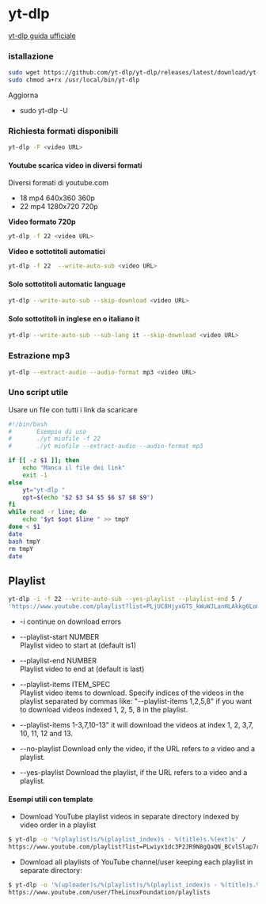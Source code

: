 # yt-dlp

[yt-dlp guida ufficiale](https://github.com/ytdl-org/yt-dlp/blob/master/README.md)

### istallazione

```BASH
sudo wget https://github.com/yt-dlp/yt-dlp/releases/latest/download/yt-dlp -O /usr/local/bin/yt-dlp
sudo chmod a+rx /usr/local/bin/yt-dlp 
```
Aggiorna
+ sudo yt-dlp -U

### Richiesta formati disponibili
```BASH
yt-dlp -F <video URL>
```
#### Youtube scarica video in diversi formati
Diversi formati di youtube.com

+ 18  mp4 640x360    360p
+ 22  mp4 1280x720   720p 

__Video formato 720p__
```BASH
yt-dlp -f 22 <video URL>
```
__Video e sottotitoli automatici__
```BASH
yt-dlp -f 22  --write-auto-sub <video URL>
```
#### Solo sottotitoli automatic language
```BASH
yt-dlp --write-auto-sub --skip-download <video URL>
```
#### Solo sottotitoli in inglese en o italiano it
```BASH
yt-dlp --write-auto-sub --sub-lang it --skip-download <video URL>
```
### Estrazione mp3
```BASH
yt-dlp --extract-audio --audio-format mp3 <video URL>
```
### Uno script utile
Usare un file con tutti i link da scaricare
```BASH
#!/bin/bash
#       Esempio di uso 
#       ./yt miofile -f 22
#       ./yt miofile --extract-audio --audio-format mp3

if [[ -z $1 ]]; then 
    echo "Manca il file dei link"
    exit -1
else 
    yt="yt-dlp "
    opt=$(echo "$2 $3 $4 $5 $6 $7 $8 $9")
fi
while read -r line; do
    echo "$yt $opt $line " >> tmpY
done < $1
date
bash tmpY
rm tmpY
date
```

## Playlist

```BASH
yt-dlp -i -f 22 --write-auto-sub --yes-playlist --playlist-end 5 /
'https://www.youtube.com/playlist?list=PLjUC8HjyxGTS_kWuWJLanHLAkkg6Lombb'
```

+ -i continue on download errors
 
+ --playlist-start NUMBER              
Playlist video to start at (default is1)

+ --playlist-end NUMBER                
Playlist video to end at (default is last)

+ --playlist-items ITEM_SPEC           
Playlist video items to download. Specify indices of the videos in the
playlist separated by commas like: "--playlist-items 1,2,5,8" 
if you want to download videos indexed 1, 2, 5, 8 in the playlist.
                                      
+ --playlist-items 1-3,7,10-13" 
it will download the videos at index 1, 2, 3,7, 10, 11, 12 and 13.

+ --no-playlist
Download only the video, if the URL refers to a video and a playlist.

+ --yes-playlist 
Download the playlist, if the URL refers to a video and a playlist.

#### Esempi utili con template
+ Download YouTube playlist videos in separate directory indexed by video order in a playlist
```BASH
$ yt-dlp -o '%(playlist)s/%(playlist_index)s - %(title)s.%(ext)s' /
https://www.youtube.com/playlist?list=PLwiyx1dc3P2JR9N8gQaQN_BCvlSlap7re
```
+ Download all playlists of YouTube channel/user keeping each playlist in separate directory:
```BASH
$ yt-dlp -o '%(uploader)s/%(playlist)s/%(playlist_index)s - %(title)s.%(ext)s' /
https://www.youtube.com/user/TheLinuxFoundation/playlists
```



